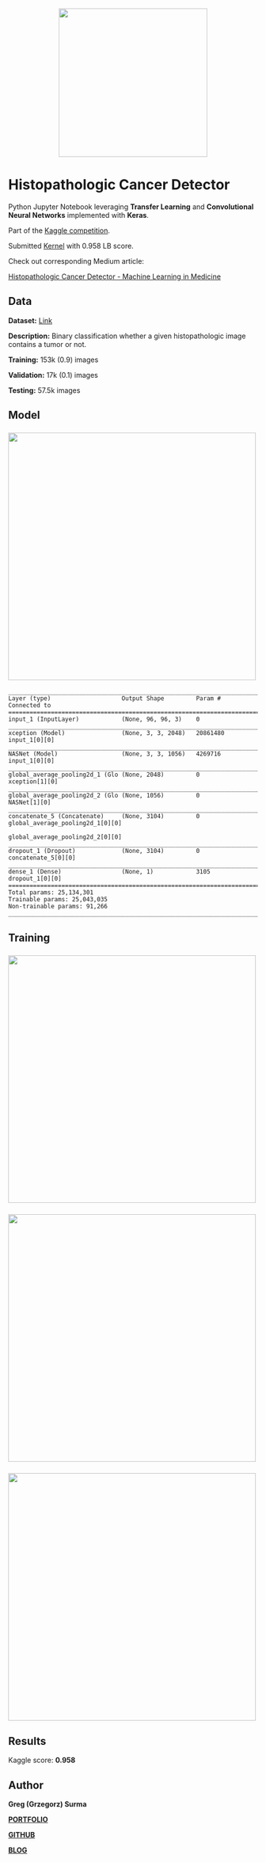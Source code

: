 <h3 align="center">
  <img src="assets/histopathologic_cancer_detector_icon_web.png" width="300">
</h3>


# Histopathologic Cancer Detector

Python Jupyter Notebook leveraging **Transfer Learning**  and **Convolutional Neural Networks** implemented with **Keras**. 

Part of the [Kaggle competition](https://www.kaggle.com/c/histopathologic-cancer-detection). 

Submitted [Kernel](https://www.kaggle.com/greg115/histopathologic-cancer-detector-lb-0-958) with 0.958 LB score.

Check out corresponding Medium article:

[Histopathologic Cancer Detector - Machine Learning in Medicine](https://towardsdatascience.com/histopathologic-cancer-detector-finding-cancer-cells-with-machine-learning-b77ce1ee9b0a)


## Data

**Dataset:** [Link](https://www.kaggle.com/c/histopathologic-cancer-detection/data)

**Description:** Binary classification whether a given histopathologic image contains a tumor or not.

**Training:** 153k (0.9) images

**Validation:** 17k (0.1) images

**Testing:** 57.5k images


## Model
<h3>
  <img src="assets/model_plot.png" width="500">
</h3>

	__________________________________________________________________________________________________
	Layer (type)                    Output Shape         Param #     Connected to                     
	==================================================================================================
	input_1 (InputLayer)            (None, 96, 96, 3)    0                                            
	__________________________________________________________________________________________________
	xception (Model)                (None, 3, 3, 2048)   20861480    input_1[0][0]                    
	__________________________________________________________________________________________________
	NASNet (Model)                  (None, 3, 3, 1056)   4269716     input_1[0][0]                    
	__________________________________________________________________________________________________
	global_average_pooling2d_1 (Glo (None, 2048)         0           xception[1][0]                   
	__________________________________________________________________________________________________
	global_average_pooling2d_2 (Glo (None, 1056)         0           NASNet[1][0]                     
	__________________________________________________________________________________________________
	concatenate_5 (Concatenate)     (None, 3104)         0           global_average_pooling2d_1[0][0] 
	                                                                 global_average_pooling2d_2[0][0] 
	__________________________________________________________________________________________________
	dropout_1 (Dropout)             (None, 3104)         0           concatenate_5[0][0]              
	__________________________________________________________________________________________________
	dense_1 (Dense)                 (None, 1)            3105        dropout_1[0][0]                  
	==================================================================================================
	Total params: 25,134,301
	Trainable params: 25,043,035
	Non-trainable params: 91,266
	__________________________________________________________________________________________________


## Training

<h3>
  <img src="assets/training.png" width="500">
</h3>

<h3>
  <img src="assets/validation.png" width="500">
</h3>

<h3>
  <img src="assets/roc.png" width="500">
</h3>

## Results

Kaggle score: **0.958**


## Author

**Greg (Grzegorz) Surma**

[**PORTFOLIO**](https://gsurma.github.io)

[**GITHUB**](https://github.com/gsurma)

[**BLOG**](https://medium.com/@gsurma)


